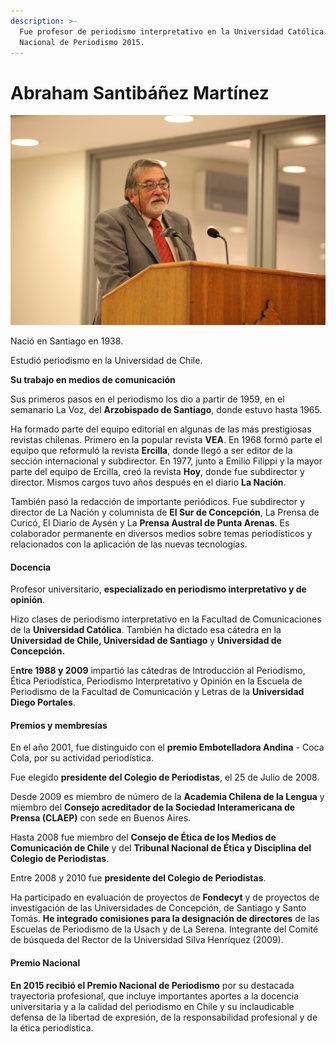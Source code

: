 ```yaml
---
description: >-
  Fue profesor de periodismo interpretativo en la Universidad Católica. Premio
  Nacional de Periodismo 2015.
---
```


# Abraham Santibáñez Martínez

![Abraham Santiba&#xF1;ez. Foto: Banco de Im&#xE1;genes UC.](../../.gitbook/assets/santibanez.JPG)

Nació en Santiago en 1938.

Estudió periodismo en la Universidad de Chile.

**Su trabajo en medios de comunicación**

Sus primeros pasos en el periodismo los dio a partir de 1959, en el semanario La Voz, del **Arzobispado de Santiago**, donde estuvo hasta 1965.

Ha formado parte del equipo editorial en algunas de las más prestigiosas revistas chilenas. Primero en la popular revista **VEA**. En 1968 formó parte el equipo que reformuló la revista **Ercilla**, donde llegó a ser editor de la sección internacional y subdirector. En 1977, junto a Emilio Filippi y la mayor parte del equipo de Ercilla, creó la revista **Hoy**, donde fue subdirector y director. Mismos cargos tuvo años después en el diario **La Nación**.

También pasó la redacción de importante periódicos. Fue subdirector y director de La Nación y columnista de **El Sur de Concepción**, La Prensa de Curicó, El Diario de Aysén y La **Prensa Austral de Punta Arenas**. Es colaborador permanente en diversos medios sobre temas periodísticos y relacionados con la aplicación de las nuevas tecnologías.

#### Docencia

Profesor universitario, **especializado en periodismo interpretativo y de opinión**.

Hizo clases de periodismo interpretativo en la Facultad de Comunicaciones de la **Universidad Católica**. También ha dictado esa cátedra en la **Universidad de Chile, Universidad de Santiago** y **Universidad de Concepción.**

E**ntre 1988 y 2009** impartió las cátedras de Introducción al Periodismo, Ética Periodística, Periodismo Interpretativo y Opinión en la Escuela de Periodismo de la Facultad de Comunicación y Letras de la **Universidad Diego Portales**.

#### Premios y membresías

En el año 2001, fue distinguido con el **premio Embotelladora Andina** - Coca Cola, por su actividad periodística.

Fue elegido **presidente del Colegio de Periodistas**, el 25 de Julio de 2008.

Desde 2009 es miembro de número de la **Academia Chilena de la Lengua** y miembro del **Consejo acreditador de la Sociedad Interamericana de Prensa \(CLAEP\)** con sede en Buenos Aires.

Hasta 2008 fue miembro del **Consejo de Ética de los Medios de Comunicación de Chile** y del **Tribunal Nacional de Ética y Disciplina del Colegio de Periodistas**.

Entre 2008 y 2010 fue **presidente del Colegio de Periodistas**.

Ha participado en evaluación de proyectos de **Fondecyt** y de proyectos de investigación de las Universidades de Concepción, de Santiago y Santo Tomás. **He integrado comisiones para la designación de directores** de las Escuelas de Periodismo de la Usach y de La Serena. Integrante del Comité de búsqueda del Rector de la Universidad Silva Henríquez \(2009\).

#### Premio Nacional

**En 2015 recibió el Premio Nacional de Periodismo** por su destacada trayectoria profesional, que incluye importantes aportes a la docencia universitaria y a la calidad del periodismo en Chile y su inclaudicable defensa de la libertad de expresión, de la responsabilidad profesional y de la ética periodística.

